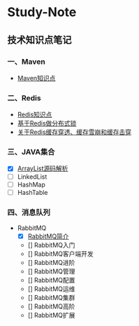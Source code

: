 # Study-Note
## 技术知识点笔记

### 一、Maven

- <a href="/20190708/maven.md" target="_blank">Maven知识点</a>

### 二、Redis

- <a href="/20190709/Redis.md" target="_blank">Redis知识点</a>  
- <a href="/20190711/Redis分布式锁.md" target="_blank">基于Redis做分布式锁</a>
- <a href="/20190711/关于Redis问题.md" target="_blank">关于Redis缓存穿透、缓存雪崩和缓存击穿</a>

### 三、JAVA集合

- [x] <a href="/20190710/ArrayList.md" target="_blank">ArrayList源码解析</a>
- [ ] LinkedList
- [ ] HashMap
- [ ] HashTable
### 四、消息队列

- RabbitMQ
  - [x] <a href="/20190713/RabbitMQ简介.md" target="_blank">RabbitMQ简介</a>
  - [] RabbitMQ入门
  - [] RabbitMQ客户端开发
  - [] RabbitMQ进阶
  - [] RabbitMQ管理
  - [] RabbitMQ配置
  - [] RabbitMQ运维
  - [] RabbitMQ集群
  - [] RabbitMQ高阶
  - [] RabbitMQ扩展
